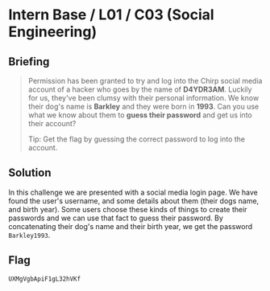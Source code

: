 # Intern Base / L01 / C03 (Social Engineering)

## Briefing

> Permission has been granted to try and log into the Chirp social media account of a hacker who goes by the name of **D4YDR3AM**. Luckily for us, they've been clumsy with their personal information. We know their dog's name is **Barkley** and they were born in **1993**. Can you use what we know about them to **guess their password** and get us into their account?
> 
> Tip: Get the flag by guessing the correct password to log into the account.


## Solution

In this challenge we are presented with a social media login page. We have found the user's username, and some details about them (their dogs name, and birth year). Some users choose these kinds of things to create their passwords and we can use that fact to guess their password. By concatenating their dog's name and their birth year, we get the password `Barkley1993`.

## Flag

```
UXMgVgbApiF1gL32hVKf
```
